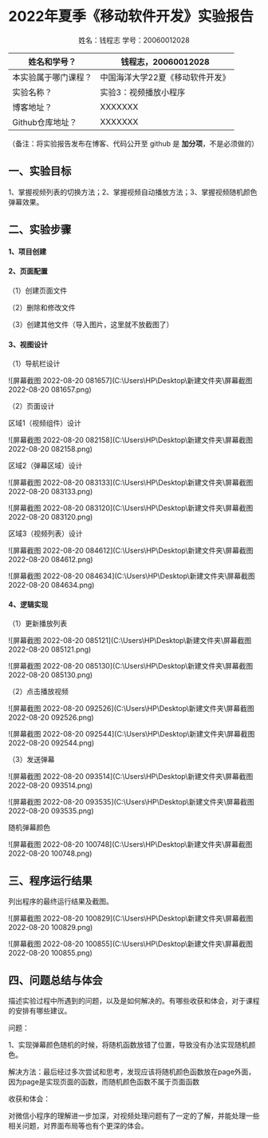 # 2022年夏季《移动软件开发》实验报告



<center>姓名：钱程志  学号：20060012028</center>

| 姓名和学号？         | 钱程志，20060012028              |
| -------------------- | -------------------------------- |
| 本实验属于哪门课程？ | 中国海洋大学22夏《移动软件开发》 |
| 实验名称？           | 实验3：视频播放小程序            |
| 博客地址？           | XXXXXXX                          |
| Github仓库地址？     | XXXXXXX                          |

（备注：将实验报告发布在博客、代码公开至 github 是 **加分项**，不是必须做的）



## **一、实验目标**

1、掌握视频列表的切换方法；2、掌握视频自动播放方法；3、掌握视频随机颜色弹幕效果。



## 二、实验步骤

#### 1、项目创建

#### 2、页面配置

（1）创建页面文件

（2）删除和修改文件

（3）创建其他文件（导入图片，这里就不放截图了）

#### 3、视图设计

（1）导航栏设计

![屏幕截图 2022-08-20 081657](C:\Users\HP\Desktop\新建文件夹\屏幕截图 2022-08-20 081657.png)

（2）页面设计

区域1（视频组件）设计

![屏幕截图 2022-08-20 082158](C:\Users\HP\Desktop\新建文件夹\屏幕截图 2022-08-20 082158.png)

区域2（弹幕区域）设计

![屏幕截图 2022-08-20 083133](C:\Users\HP\Desktop\新建文件夹\屏幕截图 2022-08-20 083133.png)

![屏幕截图 2022-08-20 083120](C:\Users\HP\Desktop\新建文件夹\屏幕截图 2022-08-20 083120.png)

区域3（视频列表）设计

![屏幕截图 2022-08-20 084612](C:\Users\HP\Desktop\新建文件夹\屏幕截图 2022-08-20 084612.png)

![屏幕截图 2022-08-20 084634](C:\Users\HP\Desktop\新建文件夹\屏幕截图 2022-08-20 084634.png)

#### 4、逻辑实现

（1）更新播放列表

![屏幕截图 2022-08-20 085121](C:\Users\HP\Desktop\新建文件夹\屏幕截图 2022-08-20 085121.png)

![屏幕截图 2022-08-20 085130](C:\Users\HP\Desktop\新建文件夹\屏幕截图 2022-08-20 085130.png)

（2）点击播放视频

![屏幕截图 2022-08-20 092526](C:\Users\HP\Desktop\新建文件夹\屏幕截图 2022-08-20 092526.png)

![屏幕截图 2022-08-20 092544](C:\Users\HP\Desktop\新建文件夹\屏幕截图 2022-08-20 092544.png)

（3）发送弹幕

![屏幕截图 2022-08-20 093514](C:\Users\HP\Desktop\新建文件夹\屏幕截图 2022-08-20 093514.png)

![屏幕截图 2022-08-20 093535](C:\Users\HP\Desktop\新建文件夹\屏幕截图 2022-08-20 093535.png)

随机弹幕颜色

![屏幕截图 2022-08-20 100748](C:\Users\HP\Desktop\新建文件夹\屏幕截图 2022-08-20 100748.png)

## 三、程序运行结果

列出程序的最终运行结果及截图。

![屏幕截图 2022-08-20 100829](C:\Users\HP\Desktop\新建文件夹\屏幕截图 2022-08-20 100829.png)

![屏幕截图 2022-08-20 100855](C:\Users\HP\Desktop\新建文件夹\屏幕截图 2022-08-20 100855.png)

## 四、问题总结与体会

描述实验过程中所遇到的问题，以及是如何解决的。有哪些收获和体会，对于课程的安排有哪些建议。

问题：

1、实现弹幕颜色随机的时候，将随机函数放错了位置，导致没有办法实现随机颜色。

解决方法：最后经过多次尝试和思考，发现应该将随机颜色函数放在page外面，因为page是实现页面的函数，而随机颜色函数不属于页面函数

收获和体会：

对微信小程序的理解进一步加深，对视频处理问题有了一定的了解，并能处理一些相关问题，对界面布局等也有个更深的体会。